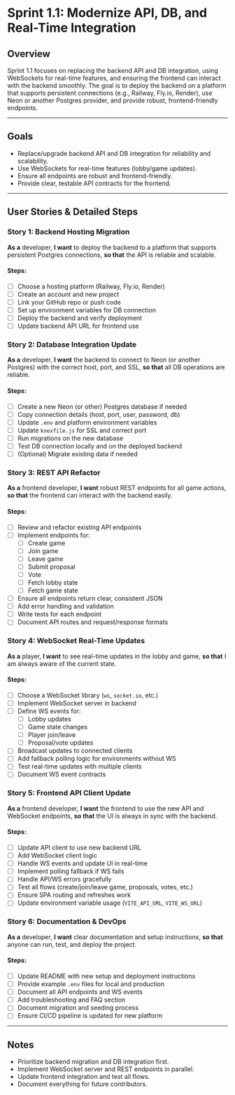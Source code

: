 # Sprint 1.1: Modernize API, DB, and Real-Time Integration

## Overview
Sprint 1.1 focuses on replacing the backend API and DB integration, using WebSockets for real-time features, and ensuring the frontend can interact with the backend smoothly. The goal is to deploy the backend on a platform that supports persistent connections (e.g., Railway, Fly.io, Render), use Neon or another Postgres provider, and provide robust, frontend-friendly endpoints.

---

## Goals
- Replace/upgrade backend API and DB integration for reliability and scalability.
- Use WebSockets for real-time features (lobby/game updates).
- Ensure all endpoints are robust and frontend-friendly.
- Provide clear, testable API contracts for the frontend.

---

## User Stories & Detailed Steps

### **Story 1: Backend Hosting Migration**
**As a** developer,
**I want** to deploy the backend to a platform that supports persistent Postgres connections,
**so that** the API is reliable and scalable.

#### Steps:
- [ ] Choose a hosting platform (Railway, Fly.io, Render)
- [ ] Create an account and new project
- [ ] Link your GitHub repo or push code
- [ ] Set up environment variables for DB connection
- [ ] Deploy the backend and verify deployment
- [ ] Update backend API URL for frontend use

### **Story 2: Database Integration Update**
**As a** developer,
**I want** the backend to connect to Neon (or another Postgres) with the correct host, port, and SSL,
**so that** all DB operations are reliable.

#### Steps:
- [ ] Create a new Neon (or other) Postgres database if needed
- [ ] Copy connection details (host, port, user, password, db)
- [ ] Update `.env` and platform environment variables
- [ ] Update `knexfile.js` for SSL and correct port
- [ ] Run migrations on the new database
- [ ] Test DB connection locally and on the deployed backend
- [ ] (Optional) Migrate existing data if needed

### **Story 3: REST API Refactor**
**As a** frontend developer,
**I want** robust REST endpoints for all game actions,
**so that** the frontend can interact with the backend easily.

#### Steps:
- [ ] Review and refactor existing API endpoints
- [ ] Implement endpoints for:
  - [ ] Create game
  - [ ] Join game
  - [ ] Leave game
  - [ ] Submit proposal
  - [ ] Vote
  - [ ] Fetch lobby state
  - [ ] Fetch game state
- [ ] Ensure all endpoints return clear, consistent JSON
- [ ] Add error handling and validation
- [ ] Write tests for each endpoint
- [ ] Document API routes and request/response formats

### **Story 4: WebSocket Real-Time Updates**
**As a** player,
**I want** to see real-time updates in the lobby and game,
**so that** I am always aware of the current state.

#### Steps:
- [ ] Choose a WebSocket library (`ws`, `socket.io`, etc.)
- [ ] Implement WebSocket server in backend
- [ ] Define WS events for:
  - [ ] Lobby updates
  - [ ] Game state changes
  - [ ] Player join/leave
  - [ ] Proposal/vote updates
- [ ] Broadcast updates to connected clients
- [ ] Add fallback polling logic for environments without WS
- [ ] Test real-time updates with multiple clients
- [ ] Document WS event contracts

### **Story 5: Frontend API Client Update**
**As a** frontend developer,
**I want** the frontend to use the new API and WebSocket endpoints,
**so that** the UI is always in sync with the backend.

#### Steps:
- [ ] Update API client to use new backend URL
- [ ] Add WebSocket client logic
- [ ] Handle WS events and update UI in real-time
- [ ] Implement polling fallback if WS fails
- [ ] Handle API/WS errors gracefully
- [ ] Test all flows (create/join/leave game, proposals, votes, etc.)
- [ ] Ensure SPA routing and refreshes work
- [ ] Update environment variable usage (`VITE_API_URL`, `VITE_WS_URL`)

### **Story 6: Documentation & DevOps**
**As a** developer,
**I want** clear documentation and setup instructions,
**so that** anyone can run, test, and deploy the project.

#### Steps:
- [ ] Update README with new setup and deployment instructions
- [ ] Provide example `.env` files for local and production
- [ ] Document all API endpoints and WS events
- [ ] Add troubleshooting and FAQ section
- [ ] Document migration and seeding process
- [ ] Ensure CI/CD pipeline is updated for new platform

---

## Notes
- Prioritize backend migration and DB integration first.
- Implement WebSocket server and REST endpoints in parallel.
- Update frontend integration and test all flows.
- Document everything for future contributors. 